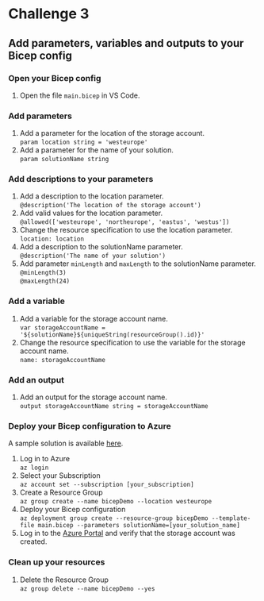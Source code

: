 # Challenge 3

## Add parameters, variables and outputs to your Bicep config

### Open your Bicep config

1. Open the file ```main.bicep``` in VS Code.

### Add parameters

1. Add a parameter for the location of the storage account.  
   ```param location string = 'westeurope'```
1. Add a parameter for the name of your solution.  
   ```param solutionName string```

### Add descriptions to your parameters

1. Add a description to the location parameter.  
   ```@description('The location of the storage account')```
1. Add valid values for the location parameter.  
   ```@allowed(['westeurope', 'northeurope', 'eastus', 'westus'])```
1. Change the resource specification to use the location parameter.  
   ```location: location```
1. Add a description to the solutionName parameter.  
   ```@description('The name of your solution')```
1. Add parameter ```minLength``` and ```maxLength``` to the solutionName parameter.  
   ```@minLength(3)```  
   ```@maxLength(24)```

### Add a variable

1. Add a variable for the storage account name.  
   ```var storageAccountName = '${solutionName}${uniqueString(resourceGroup().id)}'```
1. Change the resource specification to use the variable for the storage account name.  
   ```name: storageAccountName```

### Add an output

1. Add an output for the storage account name.  
   ```output storageAccountName string = storageAccountName```

### Deploy your Bicep configuration to Azure

A sample solution is available [here](https://raw.githubusercontent.com/hsirtl/azure-bicep-workshop-exercises/main/deploy/challenge-03/ch03-main-final.bicep).

1. Log in to Azure  
  ```az login```
1. Select your Subscription  
  ```az account set --subscription [your_subscription]```
1. Create a Resource Group  
  ```az group create --name bicepDemo --location westeurope```
1. Deploy your Bicep configuration  
  ```az deployment group create --resource-group bicepDemo --template-file main.bicep --parameters solutionName=[your_solution_name]```
1. Log in to the [Azure Portal](https://portal.azure.com) and verify that the storage account was created.

### Clean up your resources

1. Delete the Resource Group  
  ```az group delete --name bicepDemo --yes```